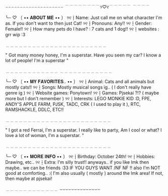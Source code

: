 ⌢⌢⌢⌢⌢⌢⌢⌢⌢⌢⌢⌢⌢⌢⌢⌢⌢⌢⌢⌢
﹉﹉﹉﹉﹉﹉﹉﹉୨♡୧﹉﹉﹉﹉﹉ ﹉﹉﹉﹉

╰─ ♡  〔  •• 𝐀𝐁𝐎𝐔𝐓 𝐌𝐄  •• 〕
୨୧┇Name: Just call me on what character I'm as. If you don't want to then just Cat!
୨୧┇Pronouns: Any!!
୨୧┇Gender: Female!!
୨୧┇How many pets do I have? : 7 cats and 1 dog!!
୨୧┇websites : grr wip :3 

﹍﹍﹍﹍﹍﹍﹍﹍﹍﹍﹍﹍﹍﹍﹍﹍﹍﹍﹍﹍﹍﹍﹍

" Got many money honey, I'm a superstar. 
Have you seen my car? I know  a lot of people! I'm a superstar "

﹍﹍﹍﹍﹍﹍﹍﹍﹍﹍﹍﹍ ﹍﹍﹍﹍﹍﹍﹍﹍﹍﹍﹍﹍

╰─ ♡  〔  •• 𝐌𝐘 𝐅𝐀𝐕𝐎𝐑𝐈𝐓𝐄𝐒.. •• 〕
୨୧┇Animal: Cats and all animals but mostly cats!! 
୨୧┇Songs: Mostly musical songs ig.. (  I don't really have genre ig )
୨୧┇Website games: Ponytown!
୨୧┇Games: Pjsekai ?!? ( maybe more but I don't remember )
୨୧┇Interests: LEGO MONKIE KID :D, FPE, ANDY'S APPLE FARM, PJSK, TADC, 
CRK ( I used to play it ), RTC, RAMSHACKLE, DDLC, ETC!!

﹍﹍﹍﹍﹍﹍﹍﹍﹍﹍﹍﹍﹍﹍﹍﹍﹍﹍﹍﹍﹍﹍﹍﹍

" I got a red Ferrai, I'm a superstar. I really like to party,
Am I cool or what? I love a lot of woman, I'm a superstar. "

﹍﹍﹍﹍﹍﹍﹍﹍﹍﹍﹍﹍﹍﹍﹍﹍﹍﹍﹍﹍﹍﹍﹍﹍

╰─ ♡  〔  •• 𝐌𝐎𝐑𝐄 𝐈𝐍𝐅𝐎  •• 〕
୨୧┇Birthday:  October 24th!
୨୧┇Hobbies: Drawing, etc..
୨୧┇Extra: I'm silly trust!! anyways..  if you like lmk then maybe.. 
we can be friends :33  IF YOU GUYS WANT /NF NF !!  also I'm NOT good at comforting.. :(
I'm also usually ( mostly ) around the lmk area! If not, then maybe at pjsekai!

﹍﹍﹍﹍﹍﹍﹍﹍﹍﹍﹍﹍
⌣⌣⌣⌣⌣⌣⌣⌣⌣⌣⌣⌣⌣⌣ 
